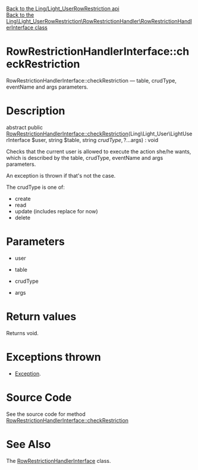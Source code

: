 [Back to the Ling/Light_UserRowRestriction api](https://github.com/lingtalfi/Light_UserRowRestriction/blob/master/doc/api/Ling/Light_UserRowRestriction.md)<br>
[Back to the Ling\Light_UserRowRestriction\RowRestrictionHandler\RowRestrictionHandlerInterface class](https://github.com/lingtalfi/Light_UserRowRestriction/blob/master/doc/api/Ling/Light_UserRowRestriction/RowRestrictionHandler/RowRestrictionHandlerInterface.md)


RowRestrictionHandlerInterface::checkRestriction
================



RowRestrictionHandlerInterface::checkRestriction — table, crudType, eventName and args parameters.




Description
================


abstract public [RowRestrictionHandlerInterface::checkRestriction](https://github.com/lingtalfi/Light_UserRowRestriction/blob/master/doc/api/Ling/Light_UserRowRestriction/RowRestrictionHandler/RowRestrictionHandlerInterface/checkRestriction.md)(Ling\Light_User\LightUserInterface $user, string $table, string $crudType, ?...$args) : void




Checks that the current user is allowed to execute the action she/he wants, which is described by the
table, crudType, eventName and args parameters.

An exception is thrown if that's not the case.

The crudType is one of:
- create
- read
- update (includes replace for now)
- delete




Parameters
================


- user

    

- table

    

- crudType

    

- args

    


Return values
================

Returns void.


Exceptions thrown
================

- [Exception](http://php.net/manual/en/class.exception.php).&nbsp;







Source Code
===========
See the source code for method [RowRestrictionHandlerInterface::checkRestriction](https://github.com/lingtalfi/Light_UserRowRestriction/blob/master/RowRestrictionHandler/RowRestrictionHandlerInterface.php#L38-L38)


See Also
================

The [RowRestrictionHandlerInterface](https://github.com/lingtalfi/Light_UserRowRestriction/blob/master/doc/api/Ling/Light_UserRowRestriction/RowRestrictionHandler/RowRestrictionHandlerInterface.md) class.



